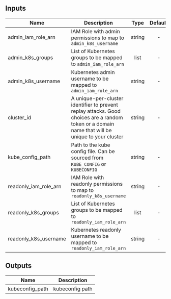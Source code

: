 ## Inputs

| Name | Description | Type | Default | Required |
|------|-------------|:----:|:-----:|:-----:|
| admin_iam_role_arn | IAM Role with admin permissions to map to `admin_k8s_username` | string | - | yes |
| admin_k8s_groups | List of Kubernetes groups to be mapped to `admin_iam_role_arn` | list | - | yes |
| admin_k8s_username | Kubernetes admin username to be mapped to `admin_iam_role_arn` | string | - | yes |
| cluster_id | A unique-per-cluster identifier to prevent replay attacks. Good choices are a random token or a domain name that will be unique to your cluster | string | - | yes |
| kube_config_path | Path to the kube config file. Can be sourced from `KUBE_CONFIG` or `KUBECONFIG` | string | - | yes |
| readonly_iam_role_arn | IAM Role with readonly permissions to map to `readonly_k8s_username` | string | - | yes |
| readonly_k8s_groups | List of Kubernetes groups to be mapped to `readonly_iam_role_arn` | list | - | yes |
| readonly_k8s_username | Kubernetes readonly username to be mapped to `readonly_iam_role_arn` | string | - | yes |

## Outputs

| Name | Description |
|------|-------------|
| kubeconfig_path | kubeconfig path |

